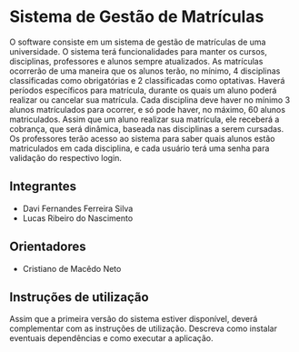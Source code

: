# Sistema de Gestão de Matrículas
O software consiste em um sistema de gestão de matrículas de uma universidade. O sistema terá funcionalidades para manter os cursos, disciplinas, professores e alunos sempre atualizados. As matrículas ocorrerão de uma maneira que os alunos terão, no mínimo, 4 disciplinas classificadas como obrigatórias e 2 classificadas como optativas. Haverá períodos específicos para matrícula, durante os quais um aluno poderá realizar ou cancelar sua matrícula. Cada disciplina deve haver no mínimo 3 alunos matrículados para ocorrer, e só pode haver, no máximo, 60 alunos matriculados. Assim que um aluno realizar sua matrícula, ele receberá a cobrança, que será dinâmica, baseada nas disciplinas a serem cursadas. Os professores terão acesso ao sistema para saber quais alunos estão matriculados em cada disciplina, e cada usuário terá uma senha para validação do respectivo login.

## Integrantes
* Davi Fernandes Ferreira Silva
* Lucas Ribeiro do Nascimento

## Orientadores
* Cristiano de Macêdo Neto

## Instruções de utilização
Assim que a primeira versão do sistema estiver disponível, deverá complementar com as instruções de utilização. Descreva como instalar eventuais dependências e como executar a aplicação.

